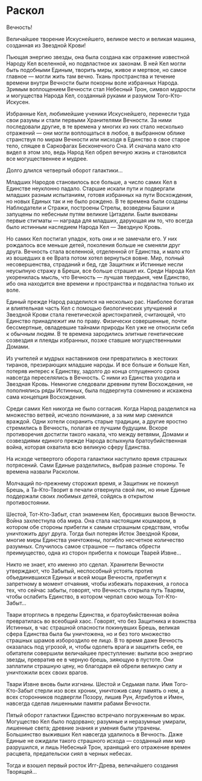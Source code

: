 # Раскол
Вечность!

Величайшее творение Искуснейшего, великое место и великая машина, созданная из Звездной Крови!

Пьющая энергию звезды, она была создана как отражение известной Народу Кел вселенной, но подвластное их законам. В ней Кел могли быть подобными Единым, творить миры, живое и мертвое, но самое главное — могли жить там вечно. Ткань пространства и течение времени внутри Вечности были покорны воле избранных Народа. Зримым воплощением Вечности стал Небесный Трон, символ мудрости и могущества Народа Кел, созданный руками и разумом Того-Кто-Искусен.

Избранные Кел, любимейшие ученики Искуснейшего, перенесли туда свои разумы и стали первыми Хранителями Вечности. За ними последовали другие, в те времена у многих из них стало несколько отражений — они могли воплощаться в любое, в выбранном облике странствуя по мирам Вечности или нисходя в Единство в свое старое тело, спящее в Саркофагах Бесконечного Сна. И сначала мало кто видел в этом зло, ведь Народ Кел обрел вечную жизнь и становился все могущественнее и мудрее.

Долго длился четвертый оборот галактики…

Младших Народов становилось все больше, а число самих Кел в Единстве неуклонно падало. Старшие искали пути и подвергали младших разным испытаниям, готовя избранных на пути Восхождения, но новых Единых так и не было рождено. В те времена были созданы Наблюдатели и Стражи, построены Стрелы, возведены Башни и запущены по небесным путям великие Цитадели. Были выкованы первые стигматы — награда для младших, дарующая им то, что всегда было истинным наследием Народа Кел — Звездную Кровь.

Но самих Кел постигал упадок, хоть они и не замечали его. У них рождалось все меньше детей, поколения больше не сменяли друг друга. Вечность стала вселенной, отделенной от Единства, и мало кто из вошедших в ее Врата потом хотел вернуться вовне. Мир, полный несовершенства, страданий и бед, где Защитник и Истинные несли неусыпную стражу в Бреши, все больше страшил их. Среди Народа Кел укоренилась мысль, что Вечность — лучшая твердыня, чем Единство, ибо она находится вне времени и пространства и подвластна только их воле.

Единый прежде Народ разделился на несколько рас. Наиболее богатая и влиятельная часть Кел с помощью биологических улучшений и Звездной Крови стала генетической аристократией, считающей, что Единство принадлежит им по праву. Физически совершенные, почти бессмертные, овладевшие тайнами природы Кел уже не относили себя к обычным людям. В те времена зародились элитные генетические созвездия и плеяды избранных, позже ставшие могущественными Домами.

Из учителей и мудрых наставников они превратились в жестоких тиранов, презирающих младшие народы. И все больше и больше Кел, потеряв интерес к Единству, задолго до конца отпущенного срока навсегда переселялись в Вечность. С ними из Единства уходила и Звездная Кровь. Немногие следовали древним путем Восхождения, не пополнялись ряды Истинных, была подвергнута сомнению и искажена сама концепция Восхождения.

Среди самих Кел никогда не было согласия. Когда Народ разделился на множество ветвей, исчезло понимание, а за ним мир сменился враждой. Одни хотели сохранить старые традиции, а другие яростно стремились в Вечность, полагая ее лучшим будущим. Вскоре противоречия достигли такого накала, что между ветвями, Домами и созвездиями единого прежде Народа вспыхнула братоубийственная война, которая охватила всю великую сферу Единства.

На исходе четвертого оборота галактики наступило время страшных потрясений. Сами Единые разделились, выбрав разные стороны. Те времена назвали Расколом.

Молчащий по-прежнему сторожил время, и Защитник не покинул Брешь, а Та-Кто-Творит в печали отвернула свой лик, но иные Единые поддержали своих любимых детей, сойдясь в открытом противостоянии.

Шестой, Тот-Кто-Забыт, стал знаменем Кел, бросивших вызов Вечности. Война захлестнула оба мира. Она стала настоящим кошмаром, в котором обе стороны прибегли к самым страшным средствам, чтобы уничтожить друг друга. Тогда был потерян Исток Звездной Крови, многие миры Единства уничтожены, погибло несчетное количество разумных. Случилось самое страшное — пытаясь обрести преимущество, одна из сторон прибегла к помощи Тварей Извне…

Никто не знает, кто именно это сделал. Хранители Вечности утверждают, что Забытый, неспособный устоять против объединившихся Единых и всей мощи Вечности, прибегнул к запретному в момент отчаяния, чтобы избежать поражения, а голоса тех, что сейчас забыты, говорят, что Вечность открыла путь Тварям, чтобы ослабить Единство, в котором черпал свою мощь Тот-Кто-Забыт…

Твари вторглись в пределы Единства, и братоубийственная война превратилась во всеобщий хаос. Говорят, что без Защитника и воинства Истинных, в час страшной опасности покинувших Брешь, великая сфера Единства была бы уничтожена, но и без того множество страшных шрамов избороздило ее лицо. В то время даже Вечность оказалась под угрозой, и, чтобы одолеть врага и защитить себя, ее обитатели совершили величайшее преступление: выпили всю энергию звезды, превратив ее в черную брешь, зияющую в пустоте. Они заплатили страшную цену, но благодаря ей обрели великую силу и уничтожили всех своих врагов.

Твари Извне вновь были изгнаны. Шестой и Седьмая пали. Имя Того-Кто-Забыт стерли изо всех хроник, уничтожив саму память о нем, а всех сторонников подвергли Позору, лишив Рун, Атрибутов и Имен, навсегда сделав лишенными памяти рабами Вечности.

Пятый оборот галактики Единство встречало погруженным во мрак. Могущество Кел было подорвано; разумные и неразумные умирали, лишенные света; древние знания и умения были утрачены. Большинство выживших Кел навсегда удалилось в Вечность. Даже Единые не ожидали такого страшного исхода — созданный ими мир разрушился, и лишь Небесный Трон, хранящий его отражение времен расцвета, предательски сиял в черных небесах.

Тогда и взошел первый росток Игг-Древа, величайшего создания Творящей…